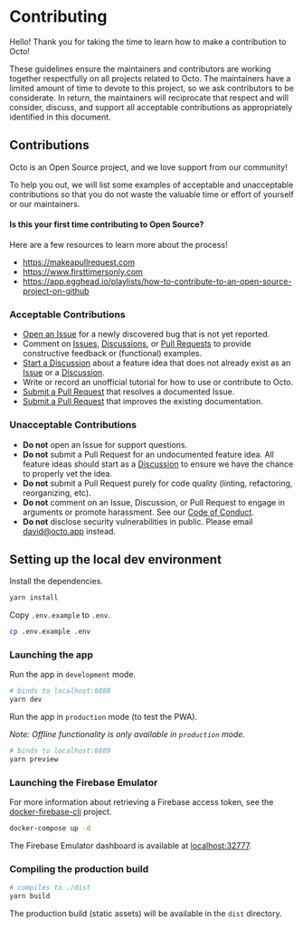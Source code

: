 # Contributing

Hello! Thank you for taking the time to learn how to make a contribution to Octo!

These guidelines ensure the maintainers and contributors are working together respectfully on all projects related to Octo. The maintainers have a limited amount of time to devote to this project, so we ask contributors to be considerate. In return, the maintainers will reciprocate that respect and will consider, discuss, and support all acceptable contributions as appropriately identified in this document.

## Contributions

Octo is an Open Source project, and we love support from our community!

To help you out, we will list some examples of acceptable and unacceptable contributions so that you do not waste the valuable time or effort of yourself or our maintainers.

#### Is this your first time contributing to Open Source?

Here are a few resources to learn more about the process!

- https://makeapullrequest.com
- https://www.firsttimersonly.com
- https://app.egghead.io/playlists/how-to-contribute-to-an-open-source-project-on-github

### Acceptable Contributions

- [Open an Issue](https://github.com/writewithocto/octo/issues) for a newly discovered bug that is not yet reported.
- Comment on [Issues](https://github.com/writewithocto/octo/issues), [Discussions](https://github.com/writewithocto/octo/discussions), or [Pull Requests](https://github.com/writewithocto/octo/pulls) to provide constructive feedback or (functional) examples.
- [Start a Discussion](https://github.com/writewithocto/octo/discussions) about a feature idea that does not already exist as an [Issue](https://github.com/writewithocto/octo/issues) or a [Discussion](https://github.com/writewithocto/octo/discussions).
- Write or record an unofficial tutorial for how to use or contribute to Octo.
- [Submit a Pull Request](https://github.com/writewithocto/octo/pulls) that resolves a documented Issue.
- [Submit a Pull Request](https://github.com/writewithocto/octo/pulls) that improves the existing documentation.

### Unacceptable Contributions

- **Do not** open an Issue for support questions.
- **Do not** submit a Pull Request for an undocumented feature idea. All feature ideas should start as a [Discussion](https://github.com/writewithocto/octo/discussions) to ensure we have the chance to properly vet the idea.
- **Do not** submit a Pull Request purely for code quality (linting, refactoring, reorganizing, etc).
- **Do not** comment on an Issue, Discussion, or Pull Request to engage in arguments or promote harassment. See our [Code of Conduct](https://github.com/writewithocto/octo/blob/main/CODE_OF_CONDUCT.md).
- **Do not** disclose security vulnerabilities in public. Please email [david@octo.app](mailto:david@octo.app) instead.

## Setting up the local dev environment

Install the dependencies.

```bash
yarn install
```

Copy `.env.example` to `.env`.

```bash
cp .env.example .env
```

### Launching the app

Run the app in `development` mode.

```bash
# binds to localhost:8888
yarn dev
```

Run the app in `production` mode (to test the PWA).

_Note: Offline functionality is only available in `production` mode._

```bash
# binds to localhost:8889
yarn preview
```

### Launching the Firebase Emulator

For more information about retrieving a Firebase access token, see the [docker-firebase-cli](https://github.com/voraciousdev/docker-firebase-cli) project.

```bash
docker-compose up -d
```

The Firebase Emulator dashboard is available at [localhost:32777](http://localhost:32777).

### Compiling the production build

```bash
# compiles to ./dist
yarn build
```

The production build (static assets) will be available in the `dist` directory.
